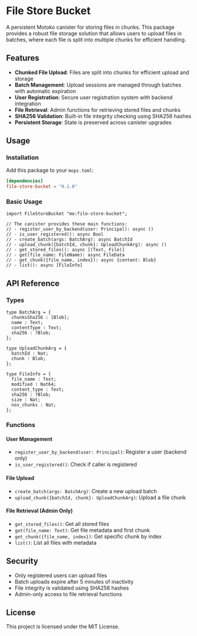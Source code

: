 # File Store Bucket

A persistent Motoko canister for storing files in chunks. This package provides a robust file storage solution that allows users to upload files in batches, where each file is split into multiple chunks for efficient handling.

## Features

- **Chunked File Upload**: Files are split into chunks for efficient upload and storage
- **Batch Management**: Upload sessions are managed through batches with automatic expiration
- **User Registration**: Secure user registration system with backend integration
- **File Retrieval**: Admin functions for retrieving stored files and chunks
- **SHA256 Validation**: Built-in file integrity checking using SHA256 hashes
- **Persistent Storage**: State is preserved across canister upgrades

## Usage

### Installation

Add this package to your `mops.toml`:

```toml
[dependencies]
file-store-bucket = "0.1.0"
```

### Basic Usage

```motoko
import FileStoreBucket "mo:file-store-bucket";

// The canister provides these main functions:
// - register_user_by_backend(user: Principal): async ()
// - is_user_registered(): async Bool
// - create_batch(args: BatchArg): async BatchId
// - upload_chunk({batchId, chunk}: UploadChunkArg): async ()
// - get_stored_files(): async [(Text, File)]
// - get(file_name: FileName): async FileData
// - get_chunk({file_name, index}): async {content: Blob}
// - list(): async [FileInfo]
```

## API Reference

### Types

```motoko
type BatchArg = {
  chunksSha256 : [Blob];
  name : Text;
  contentType : Text;
  sha256 : ?Blob;
};

type UploadChunkArg = {
  batchId : Nat;
  chunk : Blob;
};

type FileInfo = {
  file_name : Text;
  modified : Nat64;
  content_type : Text;
  sha256 : ?Blob;
  size : Nat;
  nos_chunks : Nat;
};
```

### Functions

#### User Management
- `register_user_by_backend(user: Principal)`: Register a user (backend only)
- `is_user_registered()`: Check if caller is registered

#### File Upload
- `create_batch(args: BatchArg)`: Create a new upload batch
- `upload_chunk({batchId, chunk}: UploadChunkArg)`: Upload a file chunk

#### File Retrieval (Admin Only)
- `get_stored_files()`: Get all stored files
- `get(file_name: Text)`: Get file metadata and first chunk
- `get_chunk({file_name, index})`: Get specific chunk by index
- `list()`: List all files with metadata

## Security

- Only registered users can upload files
- Batch uploads expire after 5 minutes of inactivity
- File integrity is validated using SHA256 hashes
- Admin-only access to file retrieval functions

## License

This project is licensed under the MIT License.
